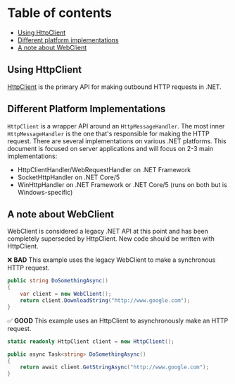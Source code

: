 # Table of contents
 - [Using HttpClient](#using-httpclient)
 - [Different platform implementations](#different-platform-implementations)
 - [A note about WebClient](#a-note-about-webclient)
   
## Using HttpClient

[HttpClient](https://docs.microsoft.com/en-us/dotnet/api/system.net.http.httpclient?view=net-5.0) is the primary API for making outbound HTTP requests in .NET. 

## Different Platform Implementations

`HttpClient` is a wrapper API around an `HttpMessageHandler`. The most inner `HttpMessageHandler` is the one that's responsible for making the HTTP request. There are several implementations on various .NET platforms. This document is focused on server applications and will focus on 2-3 main implementations:
- HttpClientHandler/WebRequestHandler on .NET Framework
- SocketHttpHandler on .NET Core/5
- WinHttpHandler on .NET Framework or .NET Core/5 (runs on both but is Windows-specific)

## A note about WebClient

WebClient is considered a legacy .NET API at this point and has been completely superseded by HttpClient. New code should be written with HttpClient.

❌ **BAD** This example uses the legacy WebClient to make a synchronous HTTP request.

```C#
public string DoSomethingAsync()
{
    var client = new WebClient();
    return client.DownloadString("http://www.google.com");
}
```

:white_check_mark: **GOOD** This example uses an HttpClient to asynchronously make an HTTP request.

```C#
static readonly HttpClient client = new HttpClient();

public async Task<string> DoSomethingAsync()
{
    return await client.GetStringAsync("http://www.google.com");
}
```
